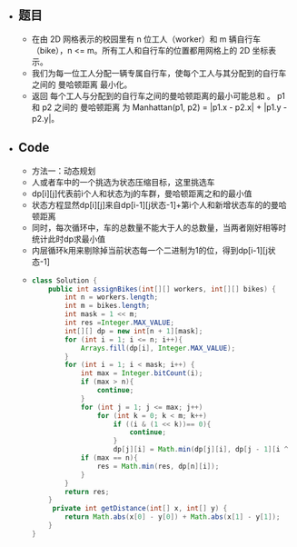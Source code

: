- ## 题目
	- 在由 2D 网格表示的校园里有 n 位工人（worker）和 m 辆自行车（bike），n <= m。所有工人和自行车的位置都用网格上的 2D 坐标表示。
	- 我们为每一位工人分配一辆专属自行车，使每个工人与其分配到的自行车之间的 曼哈顿距离 最小化。
	- 返回 每个工人与分配到的自行车之间的曼哈顿距离的最小可能总和 。
	  p1 和 p2 之间的 曼哈顿距离 为 Manhattan(p1, p2) = |p1.x - p2.x| + |p1.y - p2.y|。
- ## Code
	- 方法一：动态规划
	- 人或者车中的一个挑选为状态压缩目标，这里挑选车
	- dp[i][j]代表前i个人和状态为j的车群，曼哈顿距离之和的最小值
	- 状态方程显然dp[i][j]来自dp[i-1][j状态-1]+第i个人和新增状态车的的曼哈顿距离
	- 同时，每次循环中，车的总数量不能大于人的总数量，当两者刚好相等时统计此时dp求最小值
	- 内层循环k用来剔除掉当前状态每一个二进制为1的位，得到dp[i-1][j状态-1]
	- ```java
	  class Solution {
	      public int assignBikes(int[][] workers, int[][] bikes) {
	          int n = workers.length;
	          int m = bikes.length;
	          int mask = 1 << m;
	          int res =Integer.MAX_VALUE;
	          int[][] dp = new int[n + 1][mask];
	          for (int i = 1; i <= n; i++){
	              Arrays.fill(dp[i], Integer.MAX_VALUE);
	          }  
	          for (int i = 1; i < mask; i++) {
	              int max = Integer.bitCount(i);
	              if (max > n){
	                  continue;
	              } 
	              for (int j = 1; j <= max; j++)
	                  for (int k = 0; k < m; k++)
	                      if ((i & (1 << k))== 0){
	                          continue;
	                      }
	                      dp[j][i] = Math.min(dp[j][i], dp[j - 1][i ^ (1 << k)] + getDistance(workers[j - 1], bikes[k]));
	              if (max == n){
	                  res = Math.min(res, dp[n][i]);
	              }     
	          }
	          return res;
	      }
	       private int getDistance(int[] x, int[] y) {
	          return Math.abs(x[0] - y[0]) + Math.abs(x[1] - y[1]);
	      }
	  }
	  ```